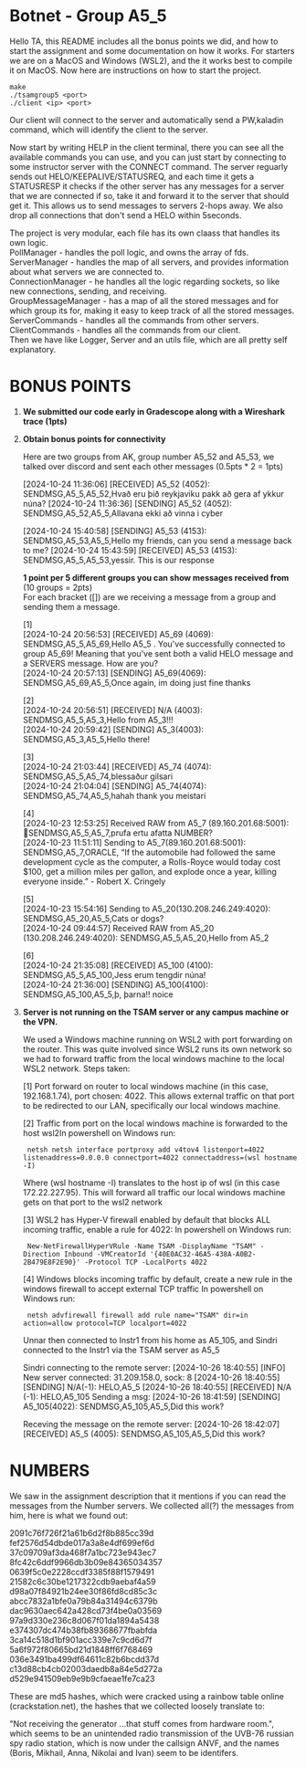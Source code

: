 # Botnet - Group A5_5
Hello TA, this README includes all the bonus points we did, and how to start the assignment and some documentation on how it works. For starters we are on a MacOS and Windows (WSL2), and the it works
best to compile it on MacOS. Now here are instructions on how to start the project.

```
make
./tsamgroup5 <port>
./client <ip> <port>
```

Our client will connect to the server and automatically send a PW,kaladin command, which will identify the client to the server.

Now start by writing HELP in the client terminal, there you can see all the available commands you can use, and you can just start by connecting to some instructor server with the CONNECT command.
The server reguarly sends out HELO/KEEPALIVE/STATUSREQ, and each time it gets a STATUSRESP it checks if the other server has any messages for a server that we are connected if so, take 
it and forward it to the server that should get it. This allows us to send messages to servers 2-hops away. We also drop all connections that don't send a HELO within 5seconds.

The project is very modular, each file has its own claass that handles its own logic.  
PollManager - handles the poll logic, and owns the array of fds.  
ServerManager - handles the map of all servers, and provides information about what servers we are connected to.  
ConnectionManager - he handles all the logic regarding sockets, so like new connections, sending, and receiving.  
GroupMessageManager - has a map of all the stored messages and for which group its for, making it easy to keep track of all the stored messages.  
ServerCommands - handles all the commands from other servers.    
ClientCommands - handles all the commands from our client.  
Then we have like Logger, Server and an utils file, which are all pretty self explanatory.  


# BONUS POINTS
1. **We submitted our code early in Gradescope along with a Wireshark trace (1pts)**
   
3. **Obtain bonus points for connectivity**
   
    Here are two groups from AK, group number A5_52 and A5_53, we talked over discord and sent each other messages (0.5pts * 2 = 1pts)

    [2024-10-24 11:36:06] [RECEIVED] A5_52 (4052): SENDMSG,A5_5,A5_52,Hvað eru þið reykjaviku pakk að gera af ykkur núna?
    [2024-10-24 11:36:36] [SENDING] A5_52 (4052): SENDMSG,A5_52,A5_5,Allavana ekki að vinna i cyber
    
    [2024-10-24 15:40:58] [SENDING] A5_53 (4153): SENDMSG,A5_53,A5_5,Hello my friends, can you send a message back to me?
    [2024-10-24 15:43:59] [RECEIVED] A5_53 (4153): SENDMSG,A5_5,A5_53,yessir. This is our response

    **1 point per 5 different groups you can show messages received from** (10 groups = 2pts)  
    For each bracket ([]) are we receiving a message from a group and sending them a message.
   
    [1]  
    [2024-10-24 20:56:53] [RECEIVED] A5_69 (4069): SENDMSG,A5_5,A5_69,Hello A5_5 . You've successfully connected to group A5_69! Meaning that you've       sent both a valid HELO message and a SERVERS message. How are you?  
    [2024-10-24 20:57:13] [SENDING] A5_69(4069): SENDMSG,A5_69,A5_5,Once again, im doing just fine thanks  

    [2]  
        [2024-10-24 20:56:51] [RECEIVED] N/A (4003): SENDMSG,A5_5,A5_3,Hello from A5_3!!!  
        [2024-10-24 20:59:42] [SENDING] A5_3(4003): SENDMSG,A5_3,A5_5,Hello there!  

    [3]  
        [2024-10-24 21:03:44] [RECEIVED] A5_74 (4074): SENDMSG,A5_5,A5_74,blessaður gilsari  
        [2024-10-24 21:04:04] [SENDING] A5_74(4074): SENDMSG,A5_74,A5_5,hahah thank you meistari

    [4]  
        [2024-10-23 12:53:25] Received RAW from A5_7 (89.160.201.68:5001): SENDMSG,A5_5,A5_7,prufa ertu afatta NUMBER?  
        [2024-10-23 11:51:11] Sending to A5_7(89.160.201.68:5001): SENDMSG,A5_7,ORACLE,
        “If the automobile had followed the same development cycle as the computer, a Rolls-Royce 
         would today cost $100, get a million miles per gallon, and explode once a year, killing 
         everyone inside.”
        - Robert X. Cringely  

    [5]  
        [2024-10-23 15:54:16] Sending to A5_20(130.208.246.249:4020): SENDMSG,A5_20,A5_5,Cats or dogs?  
        [2024-10-24 09:44:57] Received RAW from A5_20 (130.208.246.249:4020): SENDMSG,A5_5,A5_20,Hello from A5_2  

    [6]  
        [2024-10-24 21:35:08] [RECEIVED] A5_100 (4100): SENDMSG,A5_5,A5_100,Jess erum tengdir núna!  
        [2024-10-24 21:36:00] [SENDING] A5_100(4100): SENDMSG,A5_100,A5_5,þ, þarna!! noice  

4. **Server is not running on the TSAM server or any campus machine or the VPN.**
   
    We used a Windows machine running on WSL2 with port forwarding on the router. This was quite involved since WSL2 runs its own network so we had to
    forward traffic from the local windows machine to the local WSL2 network. Steps taken:
    
    [1]  Port forward on router to local windows machine (in this case, 192.168.1.74), port chosen: 4022.
         This allows external traffic on that port to be redirected to our LAN, specifically our local windows machine.

    [2] Traffic from port on the local windows machine is forwarded to the host wsl2In powershell on Windows run:
   
        netsh netsh interface portproxy add v4tov4 listenport=4022 listenaddress=0.0.0.0 connectport=4022 connectaddress=(wsl hostname -I)
   
    Where (wsl hostname -I) translates to the host ip of wsl (in this case 172.22.227.95).
    This will forward all traffic our local windows machine gets on that port to the wsl2 network

    [3] WSL2 has Hyper-V firewall enabled by default that blocks ALL incoming traffic, enable a rule for 4022:
    In powershell on Windows run:

        New-NetFirewallHyperVRule -Name TSAM -DisplayName "TSAM" -Direction Inbound -VMCreatorId '{40E0AC32-46A5-438A-A0B2-2B479E8F2E90}' -Protocol TCP -LocalPorts 4022
    
    [4] Windows blocks incoming traffic by default, create a new rule in the windows firewall to accept external TCP traffic
    In powershell on Windows run:

        netsh advfirewall firewall add rule name="TSAM" dir=in action=allow protocol=TCP localport=4022
        
    Unnar then connected to Instr1 from his home as A5_105, and Sindri connected to the Instr1 via the TSAM server as A5_5

    Sindri connecting to the remote server:
    [2024-10-26 18:40:55] [INFO] New server connected: 31.209.158.0, sock: 8
    [2024-10-26 18:40:55] [SENDING] N/A(-1): HELO,A5_5
    [2024-10-26 18:40:55] [RECEIVED] N/A (-1): HELO,A5_105
    Sending a msg:
    [2024-10-26 18:41:59] [SENDING] A5_105(4022): SENDMSG,A5_105,A5_5,Did this work?

    Receving the message on the remote server:
    [2024-10-26 18:42:07] [RECEIVED] A5_5 (4005): SENDMSG,A5_105,A5_5,Did this work?

# NUMBERS
We saw in the assignment description that it mentions if you can read the messages from the Number servers. We collected all(?) the messages from him, here is what we found out:

2091c76f726f21a61b6d2f8b885cc39d  
fef2576d54dbde017a3a8e4df699ef6d  
37c09709af3da468f7a1bc723e943ec7  
8fc42c6ddf9966db3b09e84365034357  
0639f5c0e2228ccdf3385f88f1579491  
21582c6c30be1217322cdb9aebaf4a59  
d98a07f84921b24ee30f86fd8cd85c3c  
abcc7832a1bfe0a79b84a31494c6379b  
dac9630aec642a428cd73f4be0a03569  
97a9d330e236c8d067f01da1894a5438  
e374307dc474b38fb89368677fbabfda  
3ca14c518d1bf901acc339e7c9cd6d7f  
5a6f972f80665bd21d1848ff6f768469  
036e3491ba499df64611c82b6bcdd37d  
c13d88cb4cb02003daedb8a84e5d272a  
d529e941509eb9e9b9cfaeae1fe7ca23  

These are md5 hashes, which were cracked using a rainbow table online (crackstation.net), the hashes that we collected loosely translate to:

"Not receiving the generator ...that stuff comes from hardware room.", which seems to be an unintended radio transmission of the UVB-76
russian spy radio station, which is now under the callsign ANVF, and the names (Boris, Mikhail, Anna, Nikolai and Ivan) seem to be identifers.


